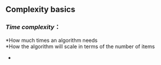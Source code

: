 ## Complexity basics

### *Time complexity*： 
*How much times an algorithm needs<br/>
*How the algorithm will scale in terms of the number of items

*

